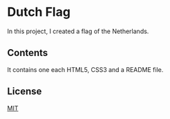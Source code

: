 # Dutch Flag 

In this project, I created a flag of the Netherlands.

## Contents

It contains one each HTML5, CSS3 and a README file. 

## License
[MIT](https://opensource.org/license/mit)